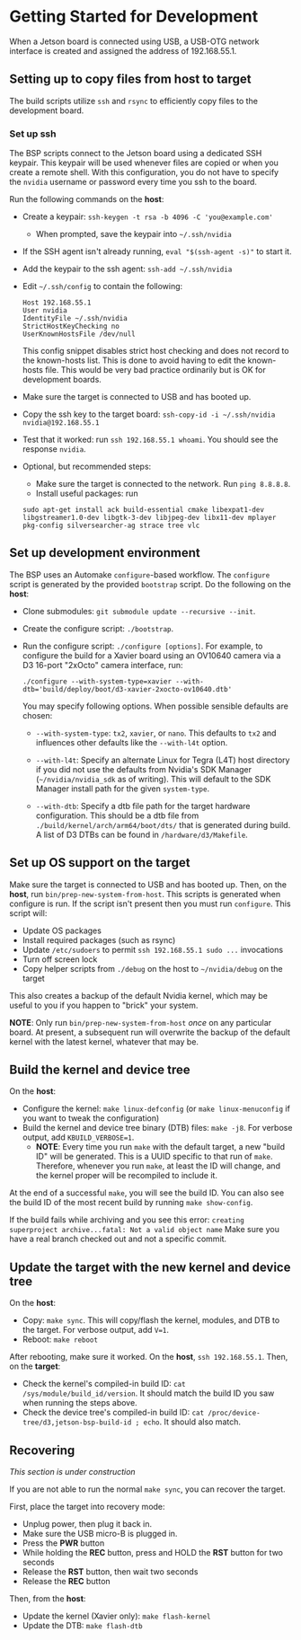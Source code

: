 # Getting Started for Development

When a Jetson board is connected using USB, a USB-OTG network interface is
created and assigned the address of 192.168.55.1.

## Setting up to copy files from host to target

The build scripts utilize `ssh` and `rsync` to efficiently copy files to the
development board.

### Set up ssh

The BSP scripts connect to the Jetson board using a dedicated SSH keypair.
This keypair will be used whenever files are copied or when you create a
remote shell. With this configuration, you do not have to specify the `nvidia`
username or password every time you ssh to the board.

Run the following commands on the **host**:

* Create a keypair: `ssh-keygen -t rsa -b 4096 -C 'you@example.com'`
	* When prompted, save the keypair into `~/.ssh/nvidia`
* If the SSH agent isn't already running, `eval "$(ssh-agent -s)"` to start it.
* Add the keypair to the ssh agent: `ssh-add ~/.ssh/nvidia`
* Edit `~/.ssh/config` to contain the following:

	```
	Host 192.168.55.1
	User nvidia
	IdentityFile ~/.ssh/nvidia
	StrictHostKeyChecking no
	UserKnownHostsFile /dev/null
	```

	This config snippet disables strict host checking and does not record
	to the known-hosts list. This is done to avoid having to edit the
	known-hosts file. This would be very bad practice ordinarily but is OK
	for development boards.

* Make sure the target is connected to USB and has booted up.
* Copy the ssh key to the target board:
`ssh-copy-id -i ~/.ssh/nvidia nvidia@192.168.55.1`

* Test that it worked: run `ssh 192.168.55.1 whoami`.  You should see the
response `nvidia`.

* Optional, but recommended steps:
	* Make sure the target is connected to the
	network.  Run `ping 8.8.8.8`.
	* Install useful packages: run

	```
	sudo apt-get install ack build-essential cmake libexpat1-dev libgstreamer1.0-dev libgtk-3-dev libjpeg-dev libx11-dev mplayer pkg-config silversearcher-ag strace tree vlc
	```

## Set up development environment

The BSP uses an Automake `configure`-based workflow.  The `configure` script
is generated by the provided `bootstrap` script.  Do the following on the
**host**:

* Clone submodules: `git submodule update --recursive --init`.
* Create the configure script: `./bootstrap`.
* Run the configure script: `./configure [options]`.  For example, to
configure the build for a Xavier board using an OV10640 camera via a D3
16-port "2xOcto" camera interface, run:

	```
	./configure --with-system-type=xavier --with-dtb='build/deploy/boot/d3-xavier-2xocto-ov10640.dtb'
	```

	You may specify following options. When possible sensible defaults
    are chosen:

	* `--with-system-type`: `tx2`, `xavier`, or `nano`. This defaults to
	`tx2` and influences other defaults like the `--with-l4t` option.

	* `--with-l4t`: Specify an alternate Linux for Tegra (L4T) host
	directory if you did not use the defaults from Nvidia's SDK Manager
	(`~/nvidia/nvidia_sdk` as of writing).  This will default to the SDK
	Manager install path for the given `system-type`.

	* `--with-dtb`: Specify a dtb file path for the target
	hardware configuration. This should be a dtb file from
	`./build/kernel/arch/arm64/boot/dts/` that is generated
	during build. A list of D3 DTBs can be found in
	`/hardware/d3/Makefile`.


## Set up OS support on the target

Make sure the target is connected to USB and has booted up.  Then, on
the **host**, run `bin/prep-new-system-from-host`.  This scripts is
generated when configure is run. If the script isn't present then you
must run `configure`. This script will:

* Update OS packages
* Install required packages (such as rsync)
* Update `/etc/sudoers` to permit `ssh 192.168.55.1 sudo ...` invocations
* Turn off screen lock
* Copy helper scripts from `./debug` on the host to `~/nvidia/debug`
on the target

This also creates a backup of the default Nvidia kernel, which may be useful
to you if you happen to "brick" your system.

**NOTE**: Only run `bin/prep-new-system-from-host` _once_ on any particular
board.  At present, a subsequent run will overwrite the backup of the default
kernel with the latest kernel, whatever that may be.

## Build the kernel and device tree

On the **host**:

* Configure the kernel: `make linux-defconfig` (or `make linux-menuconfig`
if you want to tweak the configuration)
* Build the kernel and device tree binary (DTB) files: `make -j8`.  For
verbose output, add `KBUILD_VERBOSE=1`.
	* **NOTE**: Every time you run `make` with the default target,
	a new "build ID" will be generated.  This is a UUID specific to that
	run of `make`.  Therefore, whenever you run `make`, at least the ID
	will change, and the kernel proper will be recompiled to include it.

At the end of a successful `make`, you will see the build ID.  You can also
see the build ID of the most recent build by running `make show-config`.

If the build fails while archiving and you see this error:
`creating superproject archive...fatal: Not a valid object name`
Make sure you have a real branch checked out and not a specific commit.

## Update the target with the new kernel and device tree

On the **host**:

* Copy: `make sync`.  This will copy/flash the kernel, modules,
and DTB to the target.  For verbose output, add `V=1`.
* Reboot: `make reboot`

After rebooting, make sure it worked.  On the **host**, `ssh 192.168.55.1`.
Then, on the **target**:

* Check the kernel's compiled-in build ID: `cat /sys/module/build_id/version`.
It should match the build ID you saw when running the steps above.
* Check the device tree's compiled-in build ID:
`cat /proc/device-tree/d3,jetson-bsp-build-id ; echo`.  It should also match.

## Recovering

_This section is under construction_

If you are not able to run the normal `make sync`, you can recover the target.

First, place the target into recovery mode:

* Unplug power, then plug it back in.
* Make sure the USB micro-B is plugged in.
* Press the **PWR** button
* While holding the **REC** button, press and HOLD the **RST** button
for two seconds
* Release the **RST** button, then wait two seconds
* Release the **REC** button

Then, from the **host**:

* Update the kernel (Xavier only): `make flash-kernel`
* Update the DTB: `make flash-dtb`
